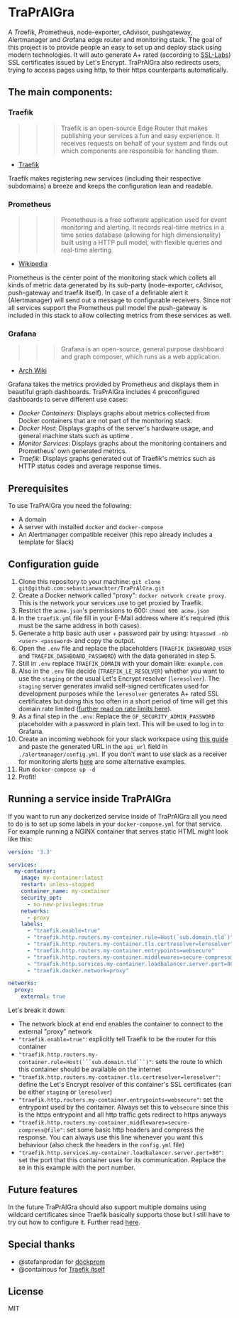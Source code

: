 # TraPrAlGra

A *Tra*efik, *Pr*ometheus, node-exporter, cAdvisor, pushgateway, *Al*ertmanager and *Gra*fana edge router and monitoring stack. The goal of this project is to provide people an easy to set up and deploy stack using modern technologies. It will auto generate A+ rated (according to [SSL-Labs](https://www.ssllabs.com/)) SSL certificates issued by Let's Encrypt. TraPrAlGra also redirects users, trying to access pages using http, to their https counterparts automatically.

## The main components:

### Traefik

>>> Traefik is an open-source Edge Router that makes publishing your services a fun and easy experience. It receives requests on behalf of your system and finds out which components are responsible for handling them.
- [Traefik](https://docs.traefik.io/)

Traefik makes registering new services (including their respective subdomains) a breeze and keeps the configuration lean and readable.

### Prometheus

>>> Prometheus is a free software application used for event monitoring and alerting. It records real-time metrics in a time series database (allowing for high dimensionality) built using a HTTP pull model, with flexible queries and real-time alerting.
- [Wikipedia](https://en.wikipedia.org/wiki/Prometheus_(software))

Prometheus is the center point of the monitoring stack which collets all kinds of metric data generated by its sub-party (node-exporter, cAdvisor, push-gateway and traefik itself). In case of a definable alert it (Alertmanager) will send out a message to configurable receivers.
Since not all services support the Prometheus pull model the push-gateway is included in this stack to allow collecting metrics from these services as well.

### Grafana

>>> Grafana is an open-source, general purpose dashboard and graph composer, which runs as a web application.
- [Arch Wiki](https://wiki.archlinux.org/index.php/Grafana)

Grafana takes the metrics provided by Prometheus and displays them in beautiful graph dashboards. TraPrAlGra includes 4 preconfigured dashboards to serve different use cases:

- _Docker Containers_: Displays graphs about metrics collected from Docker containers that are not part of the monitoring stack.
- _Docker Host_: Displays graphs of the server's hardware usage, and general machine stats such as uptime .
- _Monitor Services_: Displays graphs about the monitoring containers and Prometheus' own generated metrics.
- _Traefik_: Displays graphs generated out of Traefik's metrics such as HTTP status codes and average response times.

## Prerequisites

To use TraPrAlGra you need the following:

- A domain
- A server with installed `docker` and `docker-compose`
- An Alertmanager compatible receiver (this repo already includes a template for Slack)

## Configuration guide

1. Clone this repository to your machine: `git clone git@github.com:sebastianwachter/TraPrAlGra.git`
2. Create a Docker network called "proxy": `docker network create proxy`. This is the network your services use to get proxied by Traefik.
3. Restrict the `acme.json`'s permissions to 600: `chmod 600 acme.json`
4. In the `traefik.yml` file fill in your E-Mail address where it's required (this must be the same address in both cases).
5. Generate a http basic auth user + password pair by using: `htpasswd -nb <user> <password>` and copy the output.
6. Open the `.env` file and replace the placeholders (`TRAEFIK_DASHBOARD_USER` and `TRAEFIK_DASHBOARD_PASSWORD`) with the data generated in step 5.
7. Still in `.env` replace `TRAEFIK_DOMAIN` with your domain like: `example.com`
8. Also in the `.env` file decide (`TRAEFIK_LE_RESOLVER`) whether you want to use the `staging` or the usual Let's Encrypt resolver (`leresolver`). The `staging` server generates invalid self-signed certificates used for development purposes while the `leresolver` generates A+ rated SSL certificates but doing this too often in a short period of time will get this domain rate limited ([further read on rate limits here](https://letsencrypt.org/de/docs/rate-limits/)).
9. As a final step in the `.env`: Replace the `GF_SECURITY_ADMIN_PASSWORD` placeholder with a password in plain text. This will be used to log in to Grafana.
10. Create an incoming webhook for your slack workspace using [this guide](https://slack.com/intl/en-de/help/articles/115005265063-Incoming-WebHooks-for-Slack) and paste the generated URL in the `api_url` field in `./alertmanager/config.yml`. If you don't want to use slack as a receiver for monitoring alerts [here](https://github.com/prometheus/alertmanager/blob/master/doc/examples/simple.yml) are some alternative examples.
11. Run `docker-compose up -d`
12. Profit!

## Running a service inside TraPrAlGra

If you want to run any dockerized service inside of TraPrAlGra all you need to do is to set up some labels in your `docker-compose.yml` for that service. For example running a NGINX container that serves static HTML might look like this:

```yaml
version: '3.3'

services:
  my-container:
    image: my-container:latest
    restart: unless-stopped
    container_name: my-container
    security_opt:
      - no-new-privileges:true
    networks:
      - proxy
    labels:
      - "traefik.enable=true"
      - "traefik.http.routers.my-container.rule=Host(`sub.domain.tld`)"
      - "traefik.http.routers.my-container.tls.certresolver=leresolver"
      - "traefik.http.routers.my-container.entrypoints=websecure"
      - "traefik.http.routers.my-container.middlewares=secure-compress@file"
      - "traefik.http.services.my-container.loadbalancer.server.port=80"
      - "traefik.docker.network=proxy"

networks:
  proxy:
    external: true
```

Let's break it down:

- The network block at end end enables the container to connect to the external "proxy" network
- `"traefik.enable=true"`: explicitly tell Traefik to be the router for this container
- `"traefik.http.routers.my-container.rule=Host(```sub.domain.tld```)"`: sets the route to which this container should be available on the internet
- `"traefik.http.routers.my-container.tls.certresolver=leresolver"`: define the Let's Encrypt resolver of this container's SSL certificates (can be either `staging` or `leresolver`)
- `"traefik.http.routers.my-container.entrypoints=websecure"`: set the entrypoint used by the container. Always set this to `websecure` since this is the https entrypoint and all http traffic gets redirect to https anyways
- `"traefik.http.routers.my-container.middlewares=secure-compress@file"`: set some basic http headers and compress the response. You can always use this line whenever you want this behaviour (also check the headers in the `config.yml` file)
- `"traefik.http.services.my-container.loadbalancer.server.port=80"`: set the port that this container uses for its communication. Replace the `80` in this example with the port number.

## Future features

In the future TraPrAlGra should also support multiple domains using wildcard certificates since Traefik basically supports those but I still have to try out how to configure it. Further read [here](https://docs.traefik.io/https/acme/#wildcard-domains).

## Special thanks

- @stefanprodan for [dockprom](https://github.com/stefanprodan/dockprom)
- @containous for [Traefik itself](https://github.com/containous/traefik)

## License

MIT
